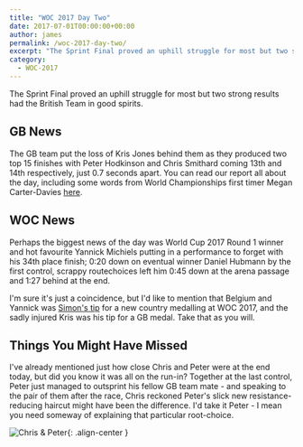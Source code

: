 ```yaml
---
title: "WOC 2017 Day Two"
date: 2017-07-01T00:00:00+00:00
author: james
permalink: /woc-2017-day-two/
excerpt: "The Sprint Final proved an uphill struggle for most but two strong results had the British Team in good spirits"
category:
  - WOC-2017
---
```

The Sprint Final proved an uphill struggle for most but two strong results had the British Team in good spirits.

## GB News
The GB team put the loss of Kris Jones behind them as they produced two top 15 finishes with Peter Hodkinson and Chris Smithard coming 13th and 14th respectively, just 0.7 seconds apart. You can read our report all about the day, including some words from World Championships first timer Megan Carter-Davies [here](https://www.britishorienteering.org.uk/news/3794).

## WOC News
Perhaps the biggest news of the day was World Cup 2017 Round 1 winner and hot favourite Yannick Michiels putting in a performance to forget with his 34th place finish; 0:20 down on eventual winner Daniel Hubmann by the first control, scrappy routechoices left him 0:45 down at the arena passage and 1:27 behind at the end.

I'm sure it's just a coincidence, but I'd like to mention that Belgium and Yannick was [Simon's tip](https://maprunner.blogspot.com.uk/2017/06/gallia-est-omnis-divisa-in-tres-partes.html) for a new country medalling at WOC 2017, and the sadly injured Kris was his tip for a GB medal. Take that as you will.

## Things You Might Have Missed
I've already mentioned just how close Chris and Peter were at the end today, but did you know it was all on the run-in? Together at the last control, Peter just managed to outsprint his fellow GB team mate - and speaking to the pair of them after the race, Chris reckoned Peter's slick new resistance-reducing haircut might have been the difference. I'd take it Peter - I mean you need someway of explaining that particular root-choice.

![Chris & Peter](/images/woc2017/peter-chris-sprint.jpg){: .align-center }